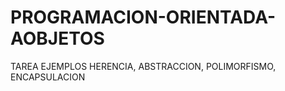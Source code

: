 # PROGRAMACION-ORIENTADA-AOBJETOS
TAREA EJEMPLOS HERENCIA, ABSTRACCION, POLIMORFISMO, ENCAPSULACION
